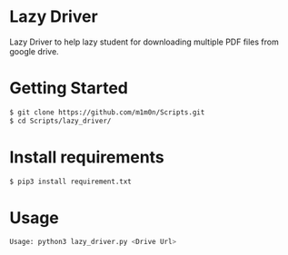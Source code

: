 # Lazy Driver
Lazy Driver to help lazy student for downloading multiple PDF files from google drive.

# Getting Started
```bash
$ git clone https://github.com/m1m0n/Scripts.git
$ cd Scripts/lazy_driver/
```
# Install requirements
```bash
$ pip3 install requirement.txt
```

# Usage
```bash
Usage: python3 lazy_driver.py <Drive Url>
```
